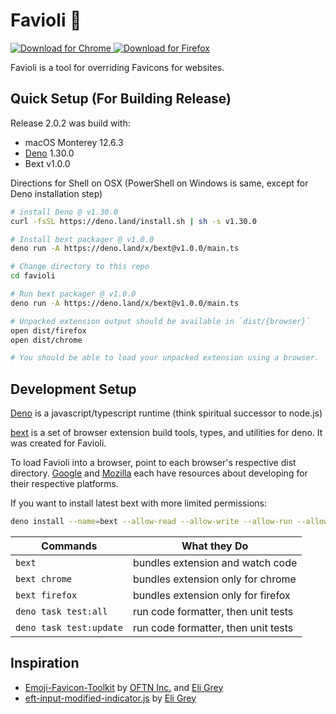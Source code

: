 # Favioli 🤯

<p>
<a href="https://chrome.google.com/webstore/detail/favioli/pnoookpoipfmadlpkijnboajfklplgbe">
  <img alt="Download for Chrome" src="https://img.shields.io/badge/download_for-chrome-blue.svg" />
</a>
<a href="https://addons.mozilla.org/firefox/addon/favioli/">
  <img alt="Download for Firefox" src="https://img.shields.io/badge/download_for-firefox-orange.svg" />
</a>
</p>

Favioli is a tool for overriding Favicons for websites.

## Quick Setup (For Building Release)

Release 2.0.2 was build with:

- macOS Monterey 12.6.3
- [Deno](https://deno.land/) 1.30.0
- Bext v1.0.0

Directions for Shell on OSX
(PowerShell on Windows is same, except for Deno installation step)

```sh
# install Deno @ v1.30.0
curl -fsSL https://deno.land/install.sh | sh -s v1.30.0

# Install bext packager @ v1.0.0
deno run -A https://deno.land/x/bext@v1.0.0/main.ts

# Change directory to this repo
cd favioli

# Run bext packager @ v1.0.0
deno run -A https://deno.land/x/bext@v1.0.0/main.ts

# Unpacked extension output should be available in `dist/{browser}`
open dist/firefox
open dist/chrome

# You should be able to load your unpacked extension using a browser.
```

## Development Setup

[Deno](https://deno.land/) is a javascript/typescript runtime (think spiritual successor to node.js)

[bext](https://github.com/bpevs/bext) is a set of browser extension build tools, types, and utilities for deno. It was created for Favioli.

To load Favioli into a browser, point to each browser's respective dist directory.
[Google](https://developer.chrome.com/extensions) and
[Mozilla](https://developer.mozilla.org/docs/Mozilla/Add-ons) each have
resources about developing for their respective platforms.

If you want to install latest bext with more limited permissions:

```sh
deno install --name=bext --allow-read --allow-write --allow-run --allow-env -f https://deno.land/x/bext/main.ts
```

| Commands                | What they Do                        |
| ----------------------- | ----------------------------------- |
| `bext`                  | bundles extension and watch code    |
| `bext chrome`           | bundles extension only for chrome   |
| `bext firefox`          | bundles extension only for firefox  |
| `deno task test:all`    | run code formatter, then unit tests |
| `deno task test:update` | run code formatter, then unit tests |

## Inspiration

- [Emoji-Favicon-Toolkit](https://github.com/eligrey/emoji-favicon-toolkit) by
  [OFTN Inc.](https://oftn.org) and [Eli Grey](https://eligrey.com)
- [eft-input-modified-indicator.js](https://gist.github.com/eligrey/4df9453c3bc20acd38728ccba7bb7160)
  by [Eli Grey](https://eligrey.com)
